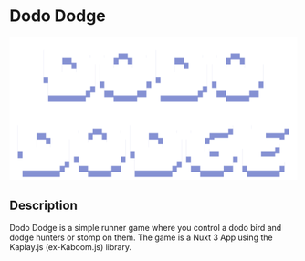 # Dodo Dodge

![Dodo Dodge Game Title](./public/title.png?raw=true "Dodo Dodge")

## Description
Dodo Dodge is a simple runner game where you control a dodo bird and dodge hunters or stomp on them. The game is a Nuxt 3 App using the Kaplay.js (ex-Kaboom.js) library.
